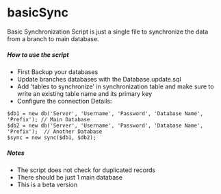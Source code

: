basicSync
=========

Basic Synchronization Script is just a single file to synchronize the data from a branch to main database.

##### How to use the script
- First Backup your databases
- Update branches databases with the Database.update.sql
- Add 'tables to synchronize' in synchronization table and make sure to write an existing table name and its primary key
- Configure the connection Details:
```
$db1 = new db('Server', 'Username', 'Password', 'Database Name', 'Prefix'); // Main Database
$db2 = new db('Server', 'Username', 'Password', 'Database Name', 'Prefix');  // Another Database
$sync = new sync($db1, $db2); 
```

##### Notes
- The script does not check for duplicated records
- There should be just 1 main database
- This is  a beta version